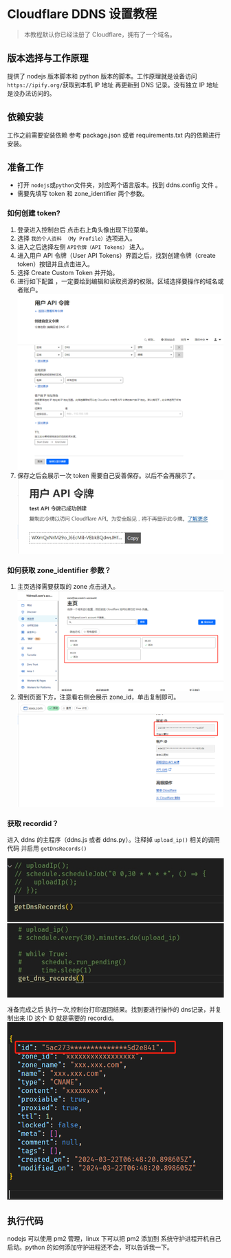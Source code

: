 # Cloudflare DDNS 设置教程

> 本教程默认你已经注册了 Cloudflare，拥有了一个域名。

## 版本选择与工作原理

提供了 nodejs 版本脚本和 python 版本的脚本。工作原理就是设备访问 `https://ipify.org/`获取到本机 IP 地址 再更新到 DNS 记录。没有独立 IP 地址是没办法访问的。

## 依赖安装

工作之前需要安装依赖 参考 package.json 或者 requirements.txt 内的依赖进行安装。

## 准备工作

- 打开 `nodejs`或`python`文件夹，对应两个语言版本。找到 ddns.config 文件 。
- 需要先填写 token 和 zone_identifier 两个参数。

### 如何创建 token?

1. 登录进入控制台后 点击右上角头像出现下拉菜单。
2. 选择 `我的个人资料 （My Profile）`选项进入。
3. 进入之后选择左侧 `API令牌（API Tokens）` 进入。
4. 进入用户 API 令牌（User API Tokens）界面之后，找到创建令牌（create token）按钮并且点击进入。
5. 选择 Create Custom Token 并开始。
6. 进行如下配置 ，一定要给到编辑和读取资源的权限。区域选择要操作的域名或者账户。
   ![](/images/gettoken.png)
7. 保存之后会展示一次 token 需要自己妥善保存。以后不会再展示了。
   ![](/images/gettoken2.png)

### 如何获取 zone_identifier 参数？

1. 主页选择需要获取的 zone 点击进入。
   ![](/images/getzoneid1.png)
2. 滑到页面下方，注意看右侧会展示 zone_id，单击复制即可。
   ![](/images/getzoneid2.png)

### 获取 recordid？

进入 ddns 的主程序（ddns.js 或者 ddns.py）。注释掉 `upload_ip()` 相关的调用代码 并启用 `getDnsRecords()`

![](/images/getrecordid1.png)
![](/images/getrecordid2.png)

准备完成之后 执行一次,控制台打印返回结果。找到要进行操作的 dns记录，并复制出来 ID 这个 ID 就是需要的 recordid。  
![](/images/getrecordid.png)

## 执行代码

nodejs 可以使用 pm2 管理，linux 下可以把 pm2 添加到 系统守护进程开机自己启动。python 的如何添加守护进程还不会，可以告诉我一下。
